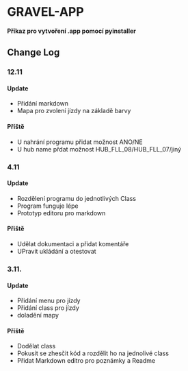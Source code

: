 # GRAVEL-APP
**Příkaz pro vytvoření .app pomocí pyinstaller**
## Change Log
### 12.11
#### Update
- Přidání markdown 
- Mapa pro zvolení jízdy na základě barvy
#### Příště
- U nahrání programu přidat možnost ANO/NE
- U hub name přdat možnost HUB_FLL_08/HUB_FLL_07/jiný
### 4.11
#### Update
- Rozdělení programu do jednotlivých Class
- Program funguje lépe
- Prototyp editoru pro markdown
#### Přiště
- Udělat dokumentaci a přidat komentáře
- UPravit ukládání a otestovat

### 3.11.
#### Update
- Přidání menu pro jízdy
- Přidání class pro jízdy
- doladění mapy
#### Příště
- Dodělat class
- Pokusit se zhesčit kód a rozdělit ho na jednolivé class
- Přidat Markdown editro pro poznámky a Readme
